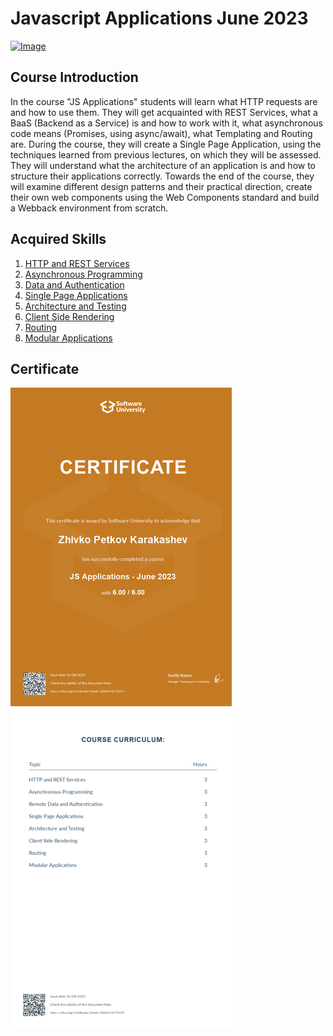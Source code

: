 # Javascript Applications June 2023
[![Image](https://upload.wikimedia.org/wikipedia/commons/5/55/Software-University-Logo-blue-horizontal.png)](https://softuni.bg/trainings/4103/js-applications-june-2023)

## Course Introduction

In the course "JS Applications" students will learn what HTTP requests are and how to use them. They will get acquainted with REST Services, what a BaaS (Backend as a Service) is and how to work with it, what asynchronous code means (Promises, using async/await), what Templating and Routing are. During the course, they will create a Single Page Application, using the techniques learned from previous lectures, on which they will be assessed. They will understand what the architecture of an application is and how to structure their applications correctly. Towards the end of the course, they will examine different design patterns and their practical direction, create their own web components using the Web Components standard and build a Webback environment from scratch.

## Acquired Skills

1. [HTTP and REST Services](/Javascript-Applications-June-2023/01.HTTP-and-REST-Services/)
2. [Asynchronous Programming](/Javascript-Applications-June-2023/02.Asynchronous-Programming/)
3. [Data and Authentication](/Javascript-Applications-June-2023/03.Data-and-Authentication/)
4. [Single Page Applications](/Javascript-Applications-June-2023/04.Single-Page-Applications/)
5. [Architecture and Testing](/Javascript-Applications-June-2023/05.Architecture-and-Testing/)
6. [Client Side Rendering](/Javascript-Applications-June-2023/06.Client-Side-Rendering/)
7. [Routing](/Javascript-Applications-June-2023/07.Routing/)
8. [Modular Applications](/Javascript-Applications-June-2023/08.Modular-Applications/)

## Certificate
![Image](/recources/applications.jpeg)
